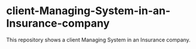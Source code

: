 # client-Managing-System-in-an-Insurance-company
This repository shows a client Managing System in an Insurance company.
